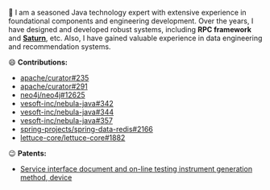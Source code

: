 🍾 I am a seasoned Java technology expert with extensive experience in foundational components and engineering development. Over the years, I have designed and developed robust systems, including **RPC framework** and **[Saturn](https://github.com/vipshop/Saturn)**, etc. Also, I have gained valuable experience in data engineering and recommendation systems.

😄 **Contributions:**

- [apache/curator#235](https://github.com/apache/curator/pull/235)
- [apache/curator#291](https://github.com/apache/curator/pull/291)
- [neo4j/neo4j#12625](https://github.com/neo4j/neo4j/pull/12625)
- [vesoft-inc/nebula-java#342](https://github.com/vesoft-inc/nebula-java/pull/342)
- [vesoft-inc/nebula-java#344](https://github.com/vesoft-inc/nebula-java/pull/344)
- [vesoft-inc/nebula-java#357](https://github.com/vesoft-inc/nebula-java/pull/357)
- [spring-projects/spring-data-redis#2166](https://github.com/spring-projects/spring-data-redis/issues/2166)
- [lettuce-core/lettuce-core#1882](https://github.com/lettuce-io/lettuce-core/issues/1882)

😉 **Patents:**

- [Service interface document and on-line testing instrument generation method, device](https://patents.google.com/patent/CN104484216B/en?oq=CN104484216B)
